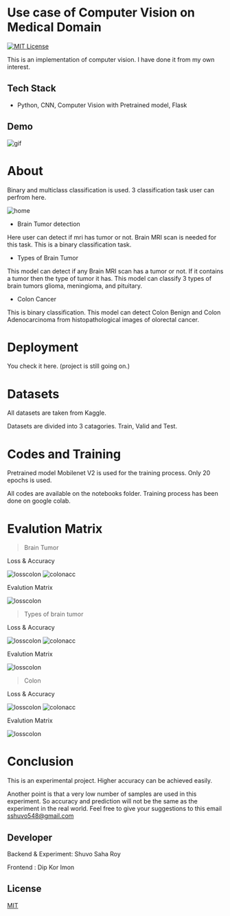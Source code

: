 # <strong>Use case of Computer Vision on Medical Domain</strong>

[![MIT License](https://img.shields.io/badge/License-MIT-green.svg)](https://choosealicense.com/licenses/mit/)

This is an implementation of computer vision. I have done it from my own interest.


## <strong>Tech Stack</strong>

* Python, CNN, Computer Vision with Pretrained model, Flask

## <strong>Demo</strong>
![gif](uploads/main.gif)

# <strong>About</strong>

Binary and multiclass classification is used. 3 classification task user can perfrom here.

![home](uploads/home.png)

* Brain Tumor detection

Here user can detect if mri has tumor or not. Brain MRI scan is needed for this task. This is a binary classification task.

* Types of Brain Tumor

This model can detect if any Brain MRI scan has a tumor or not. If it contains a tumor then the type of tumor it has. This model can classify 3 types of brain tumors glioma, meningioma, and pituitary.

* Colon Cancer

This is binary classification. This model can detect Colon Benign and Colon Adenocarcinoma from histopathological images of olorectal cancer.

# <strong>Deployment</strong>

You check it here. (project is still going on.)

# <strong>Datasets</strong>

All datasets are taken from Kaggle.

Datasets are divided into 3 catagories. Train, Valid and Test.

# <strong>Codes and Training</strong>

Pretrained model Mobilenet V2 is used for the training process. Only 20 epochs is used.

All codes are available on the notebooks folder. Training process has been done on google colab.

# Evalution Matrix

> Brain Tumor

Loss & Accuracy

![losscolon](uploads/bbloss.png)   ![colonacc](uploads/bbacc.png)

Evalution Matrix

![losscolon](uploads/bbmat.PNG)

> Types of brain tumor

Loss & Accuracy

![losscolon](uploads/bmloss.png)   ![colonacc](uploads/bmacc.png)

Evalution Matrix

![losscolon](uploads/bmmat.PNG)

> Colon

Loss & Accuracy

![losscolon](uploads/colonloss.png)   ![colonacc](uploads/colonaccuracy.png)

Evalution Matrix

![losscolon](uploads/colonmat.PNG)

# Conclusion

This is an experimental project. Higher accuracy can be achieved easily.

Another point is that a very low number of samples are used in this experiment. So accuracy and prediction will not be the same as the experiment in the real world. Feel free to give your suggestions to this email sshuvo548@gmail.com


## Developer
Backend & Experiment: Shuvo Saha Roy

Frontend : Dip Kor Imon

## License

[MIT](https://choosealicense.com/licenses/mit/)
